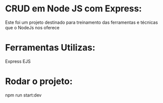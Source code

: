 # CRUD em Node JS com Express:

Este foi um projeto destinado para treinamento das ferramentas e técnicas que o NodeJs nos oferece

# Ferramentas Utilizas:
Express
EJS

# Rodar o projeto:
npm run start:dev